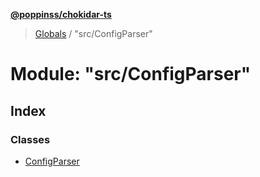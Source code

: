 **[@poppinss/chokidar-ts](../README.md)**

> [Globals](../README.md) / "src/ConfigParser"

# Module: "src/ConfigParser"

## Index

### Classes

* [ConfigParser](../classes/_src_configparser_.configparser.md)
